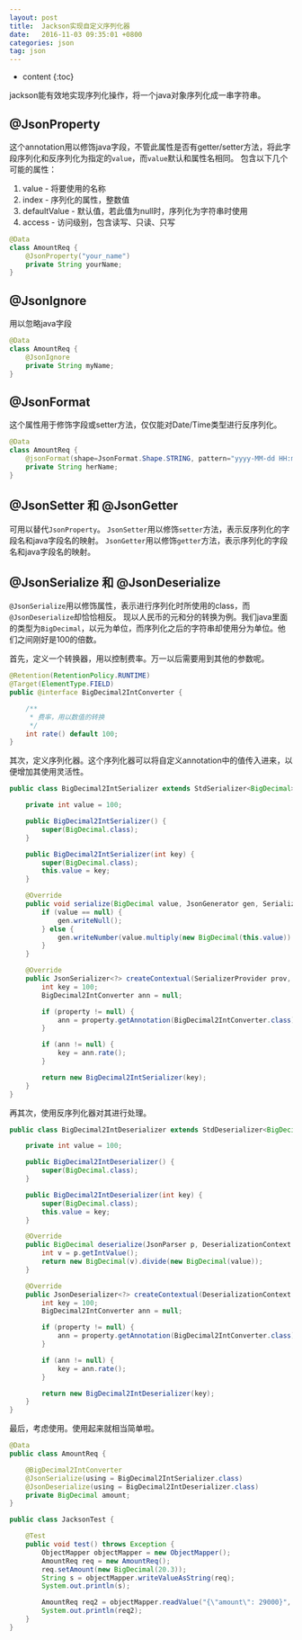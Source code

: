 ```yaml
---
layout: post
title:  Jackson实现自定义序列化器
date:   2016-11-03 09:35:01 +0800
categories: json
tag: json
---
```


* content
{:toc}

jackson能有效地实现序列化操作，将一个java对象序列化成一串字符串。

## @JsonProperty

这个annotation用以修饰java字段，不管此属性是否有getter/setter方法，将此字段序列化和反序列化为指定的`value`，而`value`默认和属性名相同。
包含以下几个可能的属性：
1. value - 将要使用的名称
1. index - 序列化的属性，整数值
1. defaultValue - 默认值，若此值为null时，序列化为字符串时使用
1. access - 访问级别，包含读写、只读、只写

```java
@Data
class AmountReq {
    @JsonProperty("your_name")
    private String yourName;
}
```

## @JsonIgnore

用以忽略java字段

```java
@Data
class AmountReq {
    @JsonIgnore
    private String myName;
}
```

## @JsonFormat

这个属性用于修饰字段或setter方法，仅仅能对Date/Time类型进行反序列化。

```java
@Data
class AmountReq {
    @jsonFormat(shape=JsonFormat.Shape.STRING, pattern="yyyy-MM-dd HH:mm:ss")
    private String herName;
}
```

## @JsonSetter 和 @JsonGetter

可用以替代`JsonProperty`。
`JsonSetter`用以修饰`setter`方法，表示反序列化的字段名和java字段名的映射。
`JsonGetter`用以修饰`getter`方法，表示序列化的字段名和java字段名的映射。

## @JsonSerialize 和 @JsonDeserialize

`@JsonSerialize`用以修饰属性，表示进行序列化时所使用的class，而`@JsonDeserialize`却恰恰相反。
现以人民币的元和分的转换为例。我们java里面的类型为`BigDecimal`，以元为单位，而序列化之后的字符串却使用分为单位。他们之间刚好是100的倍数。

首先，定义一个转换器，用以控制费率。万一以后需要用到其他的参数呢。

```java
@Retention(RetentionPolicy.RUNTIME)
@Target(ElementType.FIELD)
public @interface BigDecimal2IntConverter {

    /**
     * 费率，用以数值的转换
     */
    int rate() default 100;
}
```

其次，定义序列化器。这个序列化器可以将自定义annotation中的值传入进来，以便增加其使用灵活性。

```java
public class BigDecimal2IntSerializer extends StdSerializer<BigDecimal> implements ContextualSerializer {

    private int value = 100;

    public BigDecimal2IntSerializer() {
        super(BigDecimal.class);
    }

    public BigDecimal2IntSerializer(int key) {
        super(BigDecimal.class);
        this.value = key;
    }

    @Override
    public void serialize(BigDecimal value, JsonGenerator gen, SerializerProvider serializers) throws IOException {
        if (value == null) {
            gen.writeNull();
        } else {
            gen.writeNumber(value.multiply(new BigDecimal(this.value)).intValue());
        }
    }

    @Override
    public JsonSerializer<?> createContextual(SerializerProvider prov, BeanProperty property) throws JsonMappingException {
        int key = 100;
        BigDecimal2IntConverter ann = null;

        if (property != null) {
            ann = property.getAnnotation(BigDecimal2IntConverter.class);
        }

        if (ann != null) {
            key = ann.rate();
        }

        return new BigDecimal2IntSerializer(key);
    }
}
```

再其次，使用反序列化器对其进行处理。

```java
public class BigDecimal2IntDeserializer extends StdDeserializer<BigDecimal> implements ContextualDeserializer {

    private int value = 100;

    public BigDecimal2IntDeserializer() {
        super(BigDecimal.class);
    }

    public BigDecimal2IntDeserializer(int key) {
        super(BigDecimal.class);
        this.value = key;
    }

    @Override
    public BigDecimal deserialize(JsonParser p, DeserializationContext ctxt) throws IOException, JsonProcessingException {
        int v = p.getIntValue();
        return new BigDecimal(v).divide(new BigDecimal(value));
    }

    @Override
    public JsonDeserializer<?> createContextual(DeserializationContext ctxt, BeanProperty property) throws JsonMappingException {
        int key = 100;
        BigDecimal2IntConverter ann = null;

        if (property != null) {
            ann = property.getAnnotation(BigDecimal2IntConverter.class);
        }

        if (ann != null) {
            key = ann.rate();
        }

        return new BigDecimal2IntDeserializer(key);
    }
}
```

最后，考虑使用。使用起来就相当简单啦。

```java
@Data
public class AmountReq {

    @BigDecimal2IntConverter
    @JsonSerialize(using = BigDecimal2IntSerializer.class)
    @JsonDeserialize(using = BigDecimal2IntDeserializer.class)
    private BigDecimal amount;
}

public class JacksonTest {

    @Test
    public void test() throws Exception {
        ObjectMapper objectMapper = new ObjectMapper();
        AmountReq req = new AmountReq();
        req.setAmount(new BigDecimal(20.3));
        String s = objectMapper.writeValueAsString(req);
        System.out.println(s);

        AmountReq req2 = objectMapper.readValue("{\"amount\": 29000}", AmountReq.class);
        System.out.println(req2);
    }
}
```